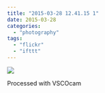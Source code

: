 ```yaml
---
title: "2015-03-28 12.41.15 1"
date: 2015-03-28
categories: 
  - "photography"
tags: 
  - "flickr"
  - "ifttt"
---
```


![](https://farm8.staticflickr.com/7598/16337477884_8390ed77a1_b.jpg)  

Processed with VSCOcam

